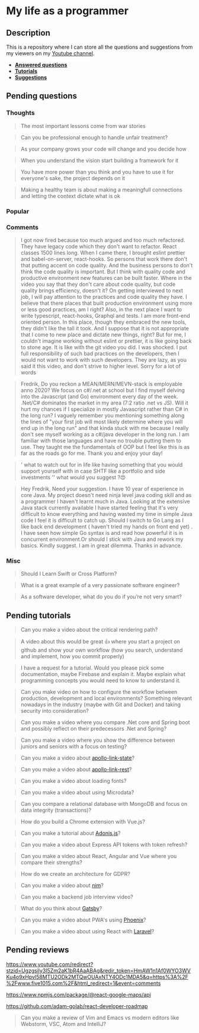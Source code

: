 # My life as a programmer

## Description

This is a repository where I can store all the 
questions and suggestions from my viewers on my [Youtube channel](https://www.youtube.com/user/Fidde12345).

* **[Answered questions](https://www.youtube.com/playlist?list=PLBAZWBMYeVYjXogYQDd1rwVI0c5YoioqU)**
* **[Tutorials](./tutorials.md)**
* **[Suggestions](./suggestions.md)**

## Pending questions

### Thoughts

> The most important lessons come from war stories

> Can you be professional enough to handle unfair treatment?

> As your company grows your code will change and you decide how

> When you understand the vision start building a framework for it

> You have more power than you think and you have to use it for everyone's sake, the project depends on it

> Making a healthy team is about making a meaningfull connections and letting the context dictate what is ok

### Popular

### Comments

> I got now fired because too much argued and too much refactored. They have legacy code which they don't want to refactor. React classes 1500 lines long. When I came there, I brought eslint  prettier and babel-on-server, react-hooks. So persons that work there don't that putting accent on code quality. And the business persons to don't think the code quality is important. But I think with quality code and productive environment new features can be built faster. Where in the video you say that they don't care about code quality, but code quality brings efficiency, doesn't it? On getting interviewed to next job, I will pay attention to the practices and code quality they have. I believe that there places that built production environment using more or less good practices, am I right? Also, in the next place I want to write typescript, react-hooks, Graphql and tests. I am more front-end oriented person. In this place, though they embraced the new tools, they didn't like the tall it took. And I suppose that it is not appropriate that I come to new place and dictate new things, right? But for me, I couldn't imagine working without eslint or prettier, it is like going back to stone age. It is like with the git video you did. I was shocked. I put full responsibility of such bad practices on the developers, then I would not want to work with such developers. They are lazy, as you said it this video, and don't strive to higher level. Sorry for a lot of words

> Fredrik, Do you reckon a MEAN/MERN/MEVN-stack is employable anno 2020? We focus on c#/.net at school but I find myself delving into the Javascript (and Go) environment every day of the week. .Net/C# dominates the market in my area (7:2 ratio .net vs JS). Will it hurt my chances if I specialize in mostly Javascript rather than C# in the long run? I vaguely remember you mentioning something along the lines of "your first job will most likely determine where you will end up in the long run" and that kinda stuck with me because I really don't see myself working as a c#/java developer in the long run. I am familiar with those languages and have no trouble putting them to use. They taught me the fundamentals of OOP but I feel like this is as far as the roads go for me. Thank you and enjoy your day!

> ' what to watch out for in life like having something that you would support yourself with in case SHTF like a portfolio and side investments '' what would you suggest ?😍

> Hey Fredrik, Need your suggestion. I have 10 year of experience in core Java. My project doesn't need ninja level java coding skill and as a programmer I haven't learnt much in Java. Looking at the extensive Java stack currently available I have started feeling that it's very difficult to know everything and having wasted my time in simple Java code I feel it is difficult to catch up.
Should I switch to Go Lang as I like back end development ( haven't tried my hands on front end yet) . I  have seen how simple Go syntax is and read  how powerful it is in concurrent environment.Or should I stick with Java and rework my basics. Kindly suggest. I am in great dilemma. Thanks in advance.

### Misc

> Should I Learn Swift or Cross Platform?

> What is a great example of a very passionate software engineer?

> As a software developer, what do you do if you’re not very smart?

## Pending tutorials

> Can you make a video about the critical rendering path?

> A video about this would be great 👍 where you start a project on github and show your own workflow (how you search, understand and implement, how you commit properly) 

> I have a request for a tutorial. Would you please pick some documentation, maybe Firebase and explain it. Maybe explain what programming concepts you would need to know to understand it.

> Can you make video on how to configure the workflow between production, development and local environments? Something relevant nowadays in the industry (maybe with Git and Docker) and taking security into consideration?

> Can you make a video where you compare .Net core and Spring boot and possibly reflect on their predecessors .Net and Spring?

> Can you make a video where you show the difference between juniors and seniors with a focus on testing?

> Can you make a video about [apollo-link-state](https://www.apollographql.com/docs/link/links/state.html)?

> Can you make a video about [apollo-link-rest](https://www.apollographql.com/docs/link/links/rest.html)?

> Can you make a video about loading fonts?

> Can you make a video about using Microdata?

> Can you compare a relational database with MongoDB and focus on data integrity (transactions)?

> How do you build a Chrome extension with Vue.js?

> Can you make a tutorial about [Adonis.js](https://adonisjs.com/)?

> Can you make a video about Express API tokens with token refresh?

> Can you make a video about React, Angular and Vue where you compare their strengths?

> How do we create an architecture for GDPR?

> Can you make a video about [nim](https://nim-lang.org/)?

> Can you make a backend job interview video?

> What do you think about [Gatsby](https://www.gatsbyjs.org/docs/)?

> Can you make a video about PWA's using [Phoenix](http://phoenixframework.org)?

> Can you make a video about using React with [Laravel](https://laravel.com/)?

## Pending reviews

https://www.youtube.com/redirect?stzid=Ugzgsily3I5Zm2aK1bR4AaABAg&redir_token=HmAW1n1Af0WYO3WVKu4o9xHpvl58MTU2ODk2MTQwOUAxNTY4ODc1MDA5&q=https%3A%2F%2Fwww.five1015.com%2F&html_redirect=1&event=comments

https://www.npmjs.com/package/@react-google-maps/api

https://github.com/adam-golab/react-developer-roadmap

> Can you make a review of Vim and Emacs vs modern editors like Webstorm, VSC, Atom and IntelliJ?
